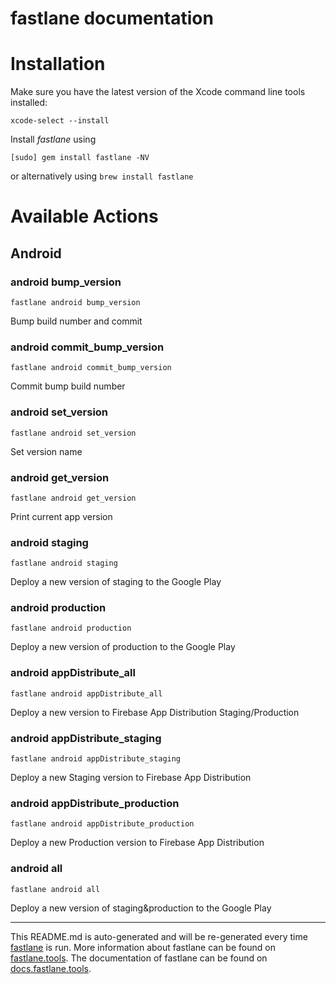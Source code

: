 fastlane documentation
================
# Installation

Make sure you have the latest version of the Xcode command line tools installed:

```
xcode-select --install
```

Install _fastlane_ using
```
[sudo] gem install fastlane -NV
```
or alternatively using `brew install fastlane`

# Available Actions
## Android
### android bump_version
```
fastlane android bump_version
```
Bump build number and commit
### android commit_bump_version
```
fastlane android commit_bump_version
```
Commit bump build number
### android set_version
```
fastlane android set_version
```
Set version name
### android get_version
```
fastlane android get_version
```
Print current app version
### android staging
```
fastlane android staging
```
Deploy a new version of staging to the Google Play
### android production
```
fastlane android production
```
Deploy a new version of production to the Google Play
### android appDistribute_all
```
fastlane android appDistribute_all
```
Deploy a new version to Firebase App Distribution Staging/Production
### android appDistribute_staging
```
fastlane android appDistribute_staging
```
Deploy a new Staging version to Firebase App Distribution
### android appDistribute_production
```
fastlane android appDistribute_production
```
Deploy a new Production version to Firebase App Distribution
### android all
```
fastlane android all
```
Deploy a new version of staging&production to the Google Play

----

This README.md is auto-generated and will be re-generated every time [fastlane](https://fastlane.tools) is run.
More information about fastlane can be found on [fastlane.tools](https://fastlane.tools).
The documentation of fastlane can be found on [docs.fastlane.tools](https://docs.fastlane.tools).
